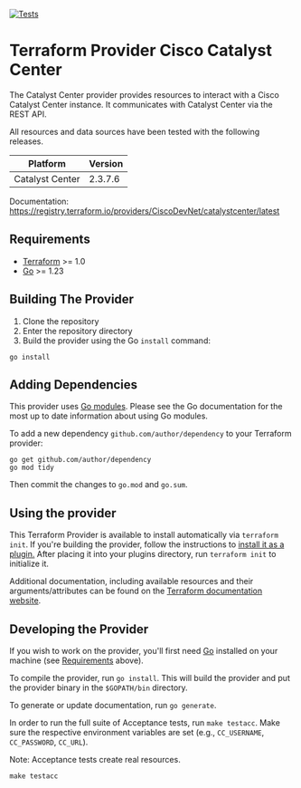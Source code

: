 [![Tests](https://github.com/CiscoDevNet/terraform-provider-catalystcenter/actions/workflows/test.yml/badge.svg)](https://github.com/CiscoDevNet/terraform-provider-catalystcenter/actions/workflows/test.yml)

# Terraform Provider Cisco Catalyst Center

The Catalyst Center provider provides resources to interact with a Cisco Catalyst Center instance. It communicates with Catalyst Center via the REST API.

All resources and data sources have been tested with the following releases.

| Platform        | Version |
| --------------- | ------- |
| Catalyst Center | 2.3.7.6 |

Documentation: <https://registry.terraform.io/providers/CiscoDevNet/catalystcenter/latest>

## Requirements

- [Terraform](https://www.terraform.io/downloads.html) >= 1.0
- [Go](https://golang.org/doc/install) >= 1.23

## Building The Provider

1. Clone the repository
2. Enter the repository directory
3. Build the provider using the Go `install` command:

```shell
go install
```

## Adding Dependencies

This provider uses [Go modules](https://github.com/golang/go/wiki/Modules).
Please see the Go documentation for the most up to date information about using Go modules.

To add a new dependency `github.com/author/dependency` to your Terraform provider:

```shell
go get github.com/author/dependency
go mod tidy
```

Then commit the changes to `go.mod` and `go.sum`.

## Using the provider

This Terraform Provider is available to install automatically via `terraform init`. If you're building the provider, follow the instructions to
[install it as a plugin.](https://www.terraform.io/docs/plugins/basics.html#installing-a-plugin)
After placing it into your plugins directory,  run `terraform init` to initialize it.

Additional documentation, including available resources and their arguments/attributes can be found on the [Terraform documentation website](https://registry.terraform.io/providers/CiscoDevNet/catalystcenter/latest/docs).

## Developing the Provider

If you wish to work on the provider, you'll first need [Go](http://www.golang.org) installed on your machine (see [Requirements](#requirements) above).

To compile the provider, run `go install`. This will build the provider and put the provider binary in the `$GOPATH/bin` directory.

To generate or update documentation, run `go generate`.

In order to run the full suite of Acceptance tests, run `make testacc`. Make sure the respective environment variables are set (e.g., `CC_USERNAME`, `CC_PASSWORD`, `CC_URL`).

Note: Acceptance tests create real resources.

```shell
make testacc
```
